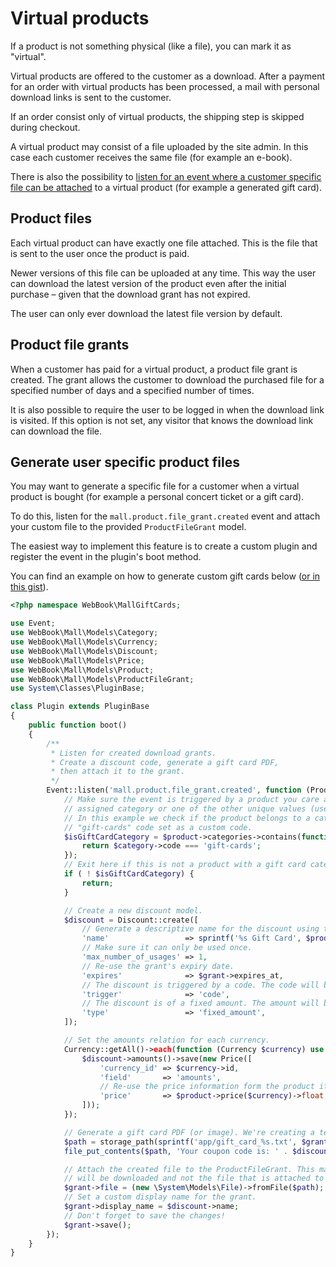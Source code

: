 # Virtual products



If a product is not something physical (like a file), you can mark it as "virtual".

Virtual products are offered to the customer as a download. After a payment
for an order with virtual products has been processed, a mail with personal download
links is sent to the customer.

If an order consist only of virtual products, the shipping step is skipped during
checkout.

A virtual product may consist of a file uploaded by the site admin. In this case
each customer receives the same file (for example an e-book).

There is also the possibility to [listen for an event where a customer specific
file can be attached](#generate-user-specific-product-files) to a virtual product (for example a generated gift card).

## Product files

Each virtual product can have exactly one file attached. This is the file that
is sent to the user once the product is paid.

Newer versions of this file can be uploaded at any time. This way the user can 
download the latest version of the product even after the initial purchase &ndash; given that 
the download grant has not expired.

The user can only ever download the latest file version by default.

## Product file grants

When a customer has paid for a virtual product, a 
product file grant is created. The grant allows the customer to download
the purchased file for a specified number of days and a specified number of times. 

It is also possible to require the user to be logged in when the download
link is visited. If this option is not set, any visitor that knows the download link
can download the file.

## Generate user specific product files

You may want to generate a specific file for a customer when a virtual product is bought 
(for example a personal concert ticket or a gift card).

To do this, listen for the `mall.product.file_grant.created` event and attach your custom
file to the provided `ProductFileGrant` model.

The easiest way to implement this feature is to create a custom plugin and register
the event in the plugin's boot method.

You can find an example on how to generate custom gift cards below
 ([or in this gist](https://gist.github.com/tobias-kuendig/49ec99fc080fc6ba3824024f965eeafc)). 

```php
<?php namespace WebBook\MallGiftCards;

use Event;
use WebBook\Mall\Models\Category;
use WebBook\Mall\Models\Currency;
use WebBook\Mall\Models\Discount;
use WebBook\Mall\Models\Price;
use WebBook\Mall\Models\Product;
use WebBook\Mall\Models\ProductFileGrant;
use System\Classes\PluginBase;

class Plugin extends PluginBase
{
    public function boot()
    {
        /**
         * Listen for created download grants.
         * Create a discount code, generate a gift card PDF,
         * then attach it to the grant.
         */
        Event::listen('mall.product.file_grant.created', function (ProductFileGrant $grant, Product $product) {
            // Make sure the event is triggered by a product you care about. Validate this using the slug, the
            // assigned category or one of the other unique values (user_defined_id, gtin, mpn, etc).
            // In this example we check if the product belongs to a category that has the
            // "gift-cards" code set as a custom code.
            $isGiftCardCategory = $product->categories->contains(function (Category $category) {
                return $category->code === 'gift-cards';
            });
            // Exit here if this is not a product with a gift card category attached.
            if ( ! $isGiftCardCategory) {
                return;
            }

            // Create a new discount model.
            $discount = Discount::create([
                // Generate a descriptive name for the discount using the product's price information.
                'name'                 => sprintf('%s Gift Card', $product->price()->string),
                // Make sure it can only be used once.
                'max_number_of_usages' => 1,
                // Re-use the grant's expiry date.
                'expires'              => $grant->expires_at,
                // The discount is triggered by a code. The code will be created automatically on save.
                'trigger'              => 'code',
                // The discount is of a fixed amount. The amount will be defined below.
                'type'                 => 'fixed_amount',
            ]);

            // Set the amounts relation for each currency.
            Currency::getAll()->each(function (Currency $currency) use ($discount, $product) {
                $discount->amounts()->save(new Price([
                    'currency_id' => $currency->id,
                    'field'       => 'amounts',
                    // Re-use the price information form the product itself.
                    'price'       => $product->price($currency)->float,
                ]));
            });

            // Generate a gift card PDF (or image). We're creating a text file here for simplicity.
            $path = storage_path(sprintf('app/gift_card_%s.txt', $grant->id));
            file_put_contents($path, 'Your coupon code is: ' . $discount->code);

            // Attach the created file to the ProductFileGrant. This makes sure your custom file
            // will be downloaded and not the file that is attached to the $product itself.
            $grant->file = (new \System\Models\File)->fromFile($path);
            // Set a custom display name for the grant.
            $grant->display_name = $discount->name;
            // Don't forget to save the changes!
            $grant->save();
        });
    }
}
```

